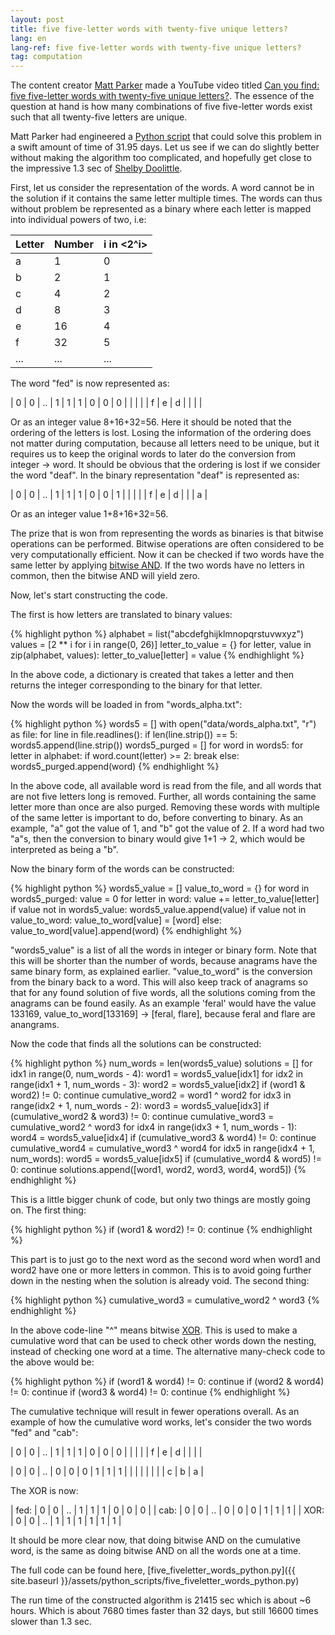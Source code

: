 ```yaml
---
layout: post
title: five five-letter words with twenty-five unique letters?
lang: en
lang-ref: five five-letter words with twenty-five unique letters?
tag: computation
---
```


The content creator [Matt Parker](https://standupmaths.com/) made a YouTube video titled [Can you find: five five-letter words with twenty-five unique letters?](https://www.youtube.com/watch?v=_-AfhLQfb6w&ab_channel=Stand-upMaths).
The essence of the question at hand is how many combinations of five five-letter words exist such that all twenty-five letters are unique.

Matt Parker had engineered a [Python script](https://github.com/standupmaths/fiveletterworda) that could solve this problem in a swift amount of time of 31.95 days.
Let us see if we can do slightly better without making the algorithm too complicated, and hopefully get close to the impressive 1.3 sec of [Shelby Doolittle](https://github.com/shelbyd/fast_fives).

First, let us consider the representation of the words.
A word cannot be in the solution if it contains the same letter multiple times.
The words can thus without problem be represented as a binary where each letter is mapped into individual powers of two, i.e:

| Letter | Number | i in <2^i> |
|--------|--------|------------|
| a      | 1      | 0          |
| b      | 2      | 1          |
| c      | 4      | 2          |
| d      | 8      | 3          |
| e      | 16     | 4          |
| f      | 32     | 5          |
| ...    | ...    | ...        |

The word "fed" is now represented as:

| 0 | 0 | .. | 1 | 1 | 1 | 0 | 0 | 0 |
|   |   |    | f | e | d |   |   |   |

Or as an integer value 8+16+32=56.
Here it should be noted that the ordering of the letters is lost.
Losing the information of the ordering does not matter during computation, because all letters need to be unique, but it requires us to keep the original words to later do the conversion from integer -> word.
It should be obvious that the ordering is lost if we consider the word "deaf".
In the binary representation "deaf" is represented as:

| 0 | 0 | .. | 1 | 1 | 1 | 0 | 0 | 1 |
|   |   |    | f | e | d |   |   | a |

Or as an integer value 1+8+16+32=56.

The prize that is won from representing the words as binaries is that bitwise operations can be performed.
Bitwise operations are often considered to be very computationally efficient.
Now it can be checked if two words have the same letter by applying [bitwise AND](https://en.wikipedia.org/wiki/Bitwise_operation#AND).
If the two words have no letters in common, then the bitwise AND will yield zero.

Now, let's start constructing the code.

The first is how letters are translated to binary values:

{% highlight python %}
alphabet = list("abcdefghijklmnopqrstuvwxyz")
values = [2 ** i for i in range(0, 26)]
letter_to_value = {}
for letter, value in zip(alphabet, values):
    letter_to_value[letter] = value
{% endhighlight %}

In the above code, a dictionary is created that takes a letter and then returns the integer corresponding to the binary for that letter.

Now the words will be loaded in from "words_alpha.txt":

{% highlight python %}
words5 = []
with open("data/words_alpha.txt", "r") as file:
    for line in file.readlines():
        if len(line.strip()) == 5:
            words5.append(line.strip())
words5_purged = []
for word in words5:
    for letter in alphabet:
        if word.count(letter) >= 2:
            break
    else:
        words5_purged.append(word)
{% endhighlight %}

In the above code, all available word is read from the file, and all words that are not five letters long is removed.
Further, all words containing the same letter more than once are also purged.
Removing these words with multiple of the same letter is important to do, before converting to binary. As an example, "a" got the value of 1, and "b" got the value of 2. If a word had two "a"s, then the conversion to binary would give 1+1 -> 2, which would be interpreted as being a "b".

Now the binary form of the words can be constructed:

{% highlight python %}
words5_value = []
value_to_word = {}
for word in words5_purged:
    value = 0
    for letter in word:
        value += letter_to_value[letter]
    if value not in words5_value:
        words5_value.append(value)
    if value not in value_to_word:
        value_to_word[value] = [word]
    else:
        value_to_word[value].append(word)
{% endhighlight %}

"words5_value" is a list of all the words in integer or binary form. Note that this will be shorter than the number of words, because anagrams have the same binary form, as explained earlier.
"value_to_word" is the conversion from the binary back to a word.
This will also keep track of anagrams so that for any found solution of five words, all the solutions coming from the anagrams can be found easily.
As an example 'feral' would have the value 133169, value_to_word[133169] -> [feral, flare], because feral and flare are anangrams.

Now the code that finds all the solutions can be constructed:

{% highlight python %}
num_words = len(words5_value)
solutions = []
for idx1 in range(0, num_words - 4):
    word1 = words5_value[idx1]
    for idx2 in range(idx1 + 1, num_words - 3):
        word2 = words5_value[idx2]
        if (word1 & word2) != 0:
            continue
        cumulative_word2 = word1 ^ word2
        for idx3 in range(idx2 + 1, num_words - 2):
            word3 = words5_value[idx3]
            if (cumulative_word2 & word3) != 0:
                continue
            cumulative_word3 = cumulative_word2 ^ word3
            for idx4 in range(idx3 + 1, num_words - 1):
                word4 = words5_value[idx4]
                if (cumulative_word3 & word4) != 0:
                    continue
                cumulative_word4 = cumulative_word3 ^ word4
                for idx5 in range(idx4 + 1, num_words):
                    word5 = words5_value[idx5]
                    if (cumulative_word4 & word5) != 0:
                        continue
                    solutions.append([word1, word2, word3, word4, word5])
{% endhighlight %}

This is a little bigger chunk of code, but only two things are mostly going on.
The first thing:

{% highlight python %}
if (word1 & word2) != 0:
    continue
{% endhighlight %}

This part is to just go to the next word as the second word when word1 and word2 have one or more letters in common.
This is to avoid going further down in the nesting when the solution is already void.
The second thing:

{% highlight python %}
cumulative_word3 = cumulative_word2 ^ word3
{% endhighlight %}

In the above code-line "^" means bitwise [XOR](https://en.wikipedia.org/wiki/Bitwise_operation#XOR).
This is used to make a cumulative word that can be used to check other words down the nesting, instead of checking one word at a time.
The alternative many-check code to the above would be:

{% highlight python %}
if (word1 & word4) != 0:
    continue
if (word2 & word4) != 0:
    continue
if (word3 & word4) != 0:
    continue
{% endhighlight %}

The cumulative technique will result in fewer operations overall.
As an example of how the cumulative word works, let's consider the two words "fed" and "cab":

| 0 | 0 | .. | 1 | 1 | 1 | 0 | 0 | 0 |
|   |   |    | f | e | d |   |   |   |

| 0 | 0 | .. | 0 | 0 | 0 | 1 | 1 | 1 |
|   |   |    |   |   |   | c | b | a |

The XOR is now:

| fed: | 0 | 0 | .. | 1 | 1 | 1 | 0 | 0 | 0 |
| cab: | 0 | 0 | .. | 0 | 0 | 0 | 1 | 1 | 1 |
| XOR: | 0 | 0 | .. | 1 | 1 | 1 | 1 | 1 | 1 |

It should be more clear now, that doing bitwise AND on the cumulative word, is the same as doing bitwise AND on all the words one at a time.

The full code can be found here, [five_fiveletter_words_python.py]({{ site.baseurl }}/assets/python_scripts/five_fiveletter_words_python.py)

The run time of the constructed algorithm is 21415 sec which is about ~6 hours.
Which is about 7680 times faster than 32 days, but still 16600 times slower than 1.3 sec.
